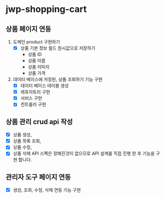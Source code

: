# jwp-shopping-cart

## 상품 페이지 연동
1. 도메인 product 구현하기
   - [x] 상품 기본 정보 필드 원시값으로 저장하기 
     - 상품 ID
     - 상품 이름
     - 상품 이미지
     - 상품 가격
  
2. 데이터 베이스에 저장된, 상품 조회하기 기능 구현
      - [x] 데이터 베이스 테이블 생성
      - [x] 레포지토리 구현
      - [x] 서비스 구현
      - [x] 컨트롤러 구현

## 상품 관리 crud api 작성
  - [x] 상품 생성, 
  - [x] 상품 목록 조회, 
  - [x] 상품 수정, 
  - [x] 상품 삭제
API 스펙은 정해진것이 없으므로 API 설계를 직접 진행 한 후 기능을 구현 합니다.

## 관리자 도구 페이지 연동
  - [x] 생성, 조회, 수정, 삭제 연동 기능 구현
